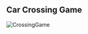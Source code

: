 ## Car Crossing Game
![CrossingGame](https://github.com/user-attachments/assets/8252d33d-446e-4db8-8bfb-188cd6677b98)
